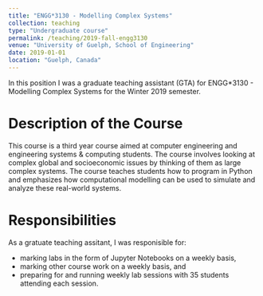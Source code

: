 ```yaml
---
title: "ENGG*3130 - Modelling Complex Systems"
collection: teaching
type: "Undergraduate course"
permalink: /teaching/2019-fall-engg3130
venue: "University of Guelph, School of Engineering"
date: 2019-01-01
location: "Guelph, Canada"
---
```


In this position I was a graduate teaching assistant (GTA) for ENGG*3130 - Modelling Complex Systems for the Winter 2019 semester.

Description of the Course
======
This course is a third year course aimed at computer engineering and engineering systems & computing students. 
The course involves looking at complex global and socioeconomic issues by thinking of them as large complex systems.
The course teaches students how to program in Python and emphasizes how computational modelling can be used to simulate and
analyze these real-world systems.  

Responsibilities
======
As a gratuate teaching assitant, I was responisible for:
- marking labs in the form of Jupyter Notebooks on a weekly basis,
- marking other course work on a weekly basis, and
- preparing for and running weekly lab sessions with 35 students attending each session.

